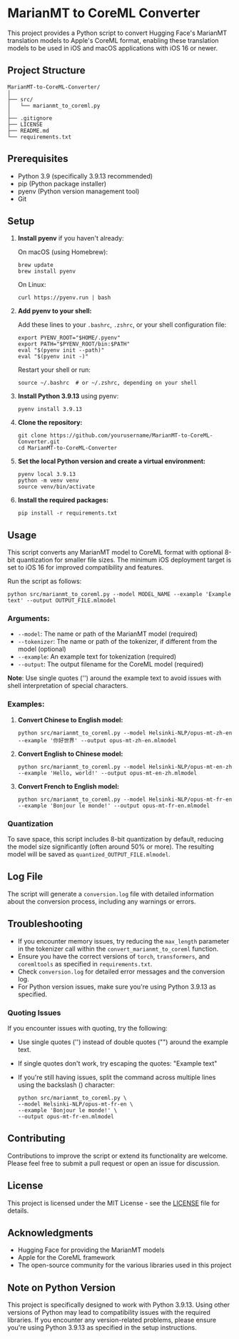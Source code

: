 # MarianMT to CoreML Converter

This project provides a Python script to convert Hugging Face's MarianMT translation models to Apple's CoreML format, enabling these translation models to be used in iOS and macOS applications with iOS 16 or newer.

## Project Structure

```
MarianMT-to-CoreML-Converter/
│
├── src/
│   └── marianmt_to_coreml.py
│
├── .gitignore
├── LICENSE
├── README.md
└── requirements.txt
```

## Prerequisites

- Python 3.9 (specifically 3.9.13 recommended)
- pip (Python package installer)
- pyenv (Python version management tool)
- Git

## Setup

1. **Install pyenv** if you haven't already:

   On macOS (using Homebrew):
   ```
   brew update
   brew install pyenv
   ```

   On Linux:
   ```
   curl https://pyenv.run | bash
   ```

2. **Add pyenv to your shell:**

   Add these lines to your `.bashrc`, `.zshrc`, or your shell configuration file:
   ```
   export PYENV_ROOT="$HOME/.pyenv"
   export PATH="$PYENV_ROOT/bin:$PATH"
   eval "$(pyenv init --path)"
   eval "$(pyenv init -)"
   ```

   Restart your shell or run:
   ```
   source ~/.bashrc  # or ~/.zshrc, depending on your shell
   ```

3. **Install Python 3.9.13** using pyenv:
   ```
   pyenv install 3.9.13
   ```

4. **Clone the repository:**
   ```
   git clone https://github.com/yourusername/MarianMT-to-CoreML-Converter.git
   cd MarianMT-to-CoreML-Converter
   ```

5. **Set the local Python version and create a virtual environment:**
   ```
   pyenv local 3.9.13
   python -m venv venv
   source venv/bin/activate
   ```

6. **Install the required packages:**
   ```
   pip install -r requirements.txt
   ```

## Usage

This script converts any MarianMT model to CoreML format with optional 8-bit quantization for smaller file sizes. The minimum iOS deployment target is set to iOS 16 for improved compatibility and features.

Run the script as follows:

```
python src/marianmt_to_coreml.py --model MODEL_NAME --example 'Example text' --output OUTPUT_FILE.mlmodel
```

### Arguments:

- `--model`: The name or path of the MarianMT model (required)
- `--tokenizer`: The name or path of the tokenizer, if different from the model (optional)
- `--example`: An example text for tokenization (required)
- `--output`: The output filename for the CoreML model (required)

**Note**: Use single quotes ('') around the example text to avoid issues with shell interpretation of special characters.

### Examples:

1. **Convert Chinese to English model:**
   ```
   python src/marianmt_to_coreml.py --model Helsinki-NLP/opus-mt-zh-en --example '你好世界' --output opus-mt-zh-en.mlmodel
   ```

2. **Convert English to Chinese model:**
   ```
   python src/marianmt_to_coreml.py --model Helsinki-NLP/opus-mt-en-zh --example 'Hello, world!' --output opus-mt-en-zh.mlmodel
   ```

3. **Convert French to English model:**
   ```
   python src/marianmt_to_coreml.py --model Helsinki-NLP/opus-mt-fr-en --example 'Bonjour le monde!' --output opus-mt-fr-en.mlmodel
   ```

### Quantization

To save space, this script includes 8-bit quantization by default, reducing the model size significantly (often around 50% or more). The resulting model will be saved as `quantized_OUTPUT_FILE.mlmodel`.

## Log File

The script will generate a `conversion.log` file with detailed information about the conversion process, including any warnings or errors.

## Troubleshooting

- If you encounter memory issues, try reducing the `max_length` parameter in the tokenizer call within the `convert_marianmt_to_coreml` function.
- Ensure you have the correct versions of `torch`, `transformers`, and `coremltools` as specified in `requirements.txt`.
- Check `conversion.log` for detailed error messages and the conversion log.
- For Python version issues, make sure you're using Python 3.9.13 as specified.

### Quoting Issues

If you encounter issues with quoting, try the following:

- Use single quotes ('') instead of double quotes ("") around the example text.
- If single quotes don't work, try escaping the quotes: \"Example text\"
- If you're still having issues, split the command across multiple lines using the backslash (\) character:

  ```
  python src/marianmt_to_coreml.py \
  --model Helsinki-NLP/opus-mt-fr-en \
  --example 'Bonjour le monde!' \
  --output opus-mt-fr-en.mlmodel
  ```

## Contributing

Contributions to improve the script or extend its functionality are welcome. Please feel free to submit a pull request or open an issue for discussion.

## License

This project is licensed under the MIT License - see the [LICENSE](LICENSE) file for details.

## Acknowledgments

- Hugging Face for providing the MarianMT models
- Apple for the CoreML framework
- The open-source community for the various libraries used in this project

## Note on Python Version

This project is specifically designed to work with Python 3.9.13. Using other versions of Python may lead to compatibility issues with the required libraries. If you encounter any version-related problems, please ensure you're using Python 3.9.13 as specified in the setup instructions.